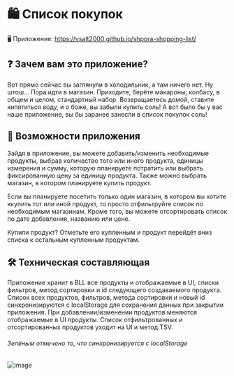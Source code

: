 # 🛍 Список покупок

🖥 Приложение: https://vsalt2000.github.io/shpora-shopping-list/

## ❓ Зачем вам это приложение?

Вот прямо сейчас вы заглянули в холодильник, а там ничего нет. Ну штош... Пора идти в магазин. Приходите, берёте макароны, колбасу, в общем и целом, стандартный набор. Возвращаетесь домой, ставите кипятиться воду, и о боже, вы забыли купить соль! А вот было бы у вас наше приложение, вы бы заранее занесли в список покупок соль!

## 🧑 Возможности приложения

Зайдя в приложение, вы можете добавить/изменить необходимые продукты, выбрав количество того или иного продукта, единицы измерения и сумму, которую планируете потратить или выбрать фиксированную цену за единицу продукта. Также можно выбрать магазин, в котором планируете купить продукт.

Если вы планируете посетить только один магазин, в котором вы хотите ккупить тот или иной продукт, то просто отфильтруйте список по необходимым магазинам. Кроме того, вы можете отсортировать список по дате добавления, названию или цене.

Купили продукт? Отметьте его купленным и продукт перейдёт вниз списка к остальным купленным продуктам.

## 🛠 Техническая составляющая

Приложение хранит в BLL все продукты и отображаемые в UI, списки фильтров, метод сортировки и id следующего создаваемого продукта. Список всех продуктов, фильтров, метода сортировки и новый id синхронизируются с localStorage для сохранения данных при закрытии приложения. При добавлении/изменении продуктов меняются отображаемые в UI продукты. Список отфильтрованных и отсортированных продуктов уходит на UI и метод TSV.

###### Зелёным отмечено то, что синхронизируется с localStorage
![image](https://user-images.githubusercontent.com/58140251/162404238-4d02b937-922c-4276-afc1-8b58e2e65c55.png)

